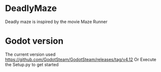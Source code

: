# DeadlyMaze
Deadly maze is inspired by the movie Maze Runner

# Godot version
The current version used
https://github.com/GodotSteam/GodotSteam/releases/tag/v4.12
Or Execute the Setup.py to get started
